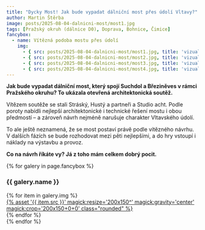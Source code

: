 ```yaml
---
title: "Dycky Most! Jak bude vypadat dálniční most přes údolí Vltavy?"
author: Martin Štěrba
image: posts/2025-08-04-dalnicni-most/most1.jpg
tags: [Pražský okruh (dálnice D0), Doprava, Bohnice, Čimice]
fancybox:
  - name: Vítězná podoba mostu přes údolí
    img:
      - { src: posts/2025-08-04-dalnicni-most/most1.jpg, title: 'vizualizace: Stráský, Hustý a partneři a Studio acht.'}
      - { src: posts/2025-08-04-dalnicni-most/most2.jpg, title: 'vizualizace: Stráský, Hustý a partneři a Studio acht.'}
      - { src: posts/2025-08-04-dalnicni-most/most3.jpg, title: 'vizualizace: Stráský, Hustý a partneři a Studio acht.'}
      - { src: posts/2025-08-04-dalnicni-most/most4.jpg, title: 'vizualizace: Stráský, Hustý a partneři a Studio acht.'}
---
```


**Jak bude vypadat dálniční most, který spojí Suchdol a Březiněves v rámci Pražského okruhu? To ukázala otevřená architektonická soutěž.**

Vítězem soutěže se stali Stráský, Hustý a partneři a Studio acht. Podle poroty nabídli nejlepší architektonické i technické řešení mostu i obou předmostí – a zároveň návrh nejméně narušuje charakter Vltavského údolí.

To ale ještě neznamená, že se most postaví právě podle vítězného návrhu. V dalších fázích se bude rozhodovat mezi pěti nejlepšími, a do hry vstoupí i náklady na výstavbu a provoz.

**Co na návrh říkáte vy? Já z toho mám celkem dobrý pocit.**

{% for galery in page.fancybox %}
<div class="mt-4">
  <h3>{{ galery.name }}</h3>
  <div class="grid grid-cols-4 gap-4">
  {% for item in galery.img %}
    <div class="">
      <a data-fancybox="gallery" href="{% asset '{{ item.src }}' @path %}" data-caption="{{ item.title }}">{% asset '{{ item.src }}' magick:resize='200x150^' magick:gravity='center' magick:crop='200x150+0+0' class="rounded" %}</a>
    </div>
  {% endfor %}
  </div>
</div>
{% endfor %}